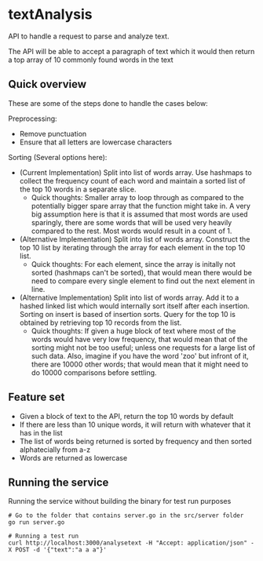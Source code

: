 # textAnalysis
API to handle a request to parse and analyze text.

The API will be able to accept a paragraph of text which it would then return a top array of 10 commonly found words in 
the text

## Quick overview

These are some of the steps done to handle the cases below:

Preprocessing:
- Remove punctuation
- Ensure that all letters are lowercase characters

Sorting (Several options here):
- (Current Implementation) Split into list of words array. Use hashmaps to collect the frequency count of each word and 
maintain a sorted list of the top 10 words in a separate slice.
   - Quick thoughts: Smaller array to loop through as compared to the potentially bigger spare array that the function might 
   take in. A very big assumption here is that it is assumed that most words are used sparingly, there are some words that 
   will be used very heavily compared to the rest. Most words would result in a count of 1.
- (Alternative Implementation) Split into list of words array. Construct the top 10 list by iterating through the array for each 
element in the top 10 list.
   - Quick thoughts: For each element, since the array is initally not sorted (hashmaps can't be sorted), that would mean 
   there would be need to compare every single element to find out the next element in line. 
- (Alternative Implementation) Split into list of words array. Add it to a hashed linked list which would internally sort itself
after each insertion. Sorting on insert is based of insertion sorts. Query for the top 10 is obtained by retrieving top 10
records from the list.
   - Quick thoughts: If given a huge block of text where most of the words would have very low frequency, that would mean that 
   of the sorting might not be too useful; unless one requests for a large list of such data. Also, imagine if you have 
   the word 'zoo' but infront of it, there are 10000 other words; that would mean that it might need to do 10000 
   comparisons before settling.

## Feature set

- Given a block of text to the API, return the top 10 words by default
- If there are less than 10 unique words, it will return with whatever that it has in the list
- The list of words being returned is sorted by frequency and then sorted alphatecially from a-z
- Words are returned as lowercase

## Running the service

Running the service without building the binary for test run purposes
```
# Go to the folder that contains server.go in the src/server folder
go run server.go

# Running a test run
curl http://localhost:3000/analysetext -H "Accept: application/json" -X POST -d '{"text":"a a a"}'
``` 

